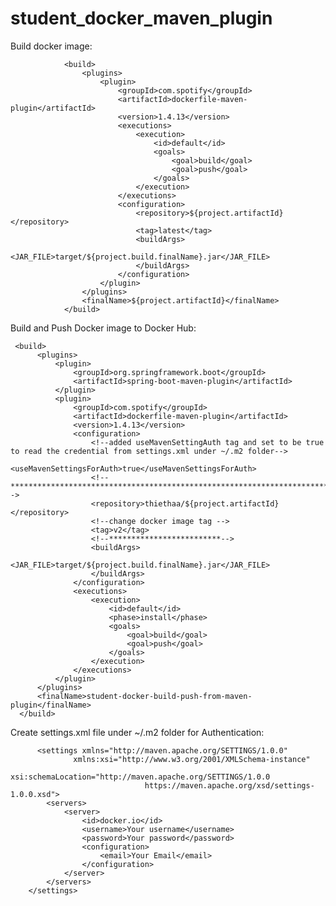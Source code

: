 # student_docker_maven_plugin

Build docker image:

                <build>
                    <plugins>
                        <plugin>
                            <groupId>com.spotify</groupId>
                            <artifactId>dockerfile-maven-plugin</artifactId>
                            <version>1.4.13</version>
                            <executions>
                                <execution>
                                    <id>default</id>
                                    <goals>
                                        <goal>build</goal>
                                        <goal>push</goal>
                                    </goals>
                                </execution>
                            </executions>
                            <configuration>
                                <repository>${project.artifactId}</repository>
                                <tag>latest</tag>
                                <buildArgs>
                                    <JAR_FILE>target/${project.build.finalName}.jar</JAR_FILE>
                                </buildArgs>
                            </configuration>
                        </plugin>
                    </plugins>
                    <finalName>${project.artifactId}</finalName>
                </build>

Build and Push Docker image to Docker Hub:

     <build>
          <plugins>
              <plugin>
                  <groupId>org.springframework.boot</groupId>
                  <artifactId>spring-boot-maven-plugin</artifactId>
              </plugin>
              <plugin>
                  <groupId>com.spotify</groupId>
                  <artifactId>dockerfile-maven-plugin</artifactId>
                  <version>1.4.13</version>
                  <configuration>
                      <!--added useMavenSettingAuth tag and set to be true to read the credential from settings.xml under ~/.m2 folder-->
                      <useMavenSettingsForAuth>true</useMavenSettingsForAuth>
                      <!-- ***********************************************************************************************************-->
                      <repository>thiethaa/${project.artifactId}</repository>
                      <!--change docker image tag -->
                      <tag>v2</tag>
                      <!--*************************-->
                      <buildArgs>
                          <JAR_FILE>target/${project.build.finalName}.jar</JAR_FILE>
                      </buildArgs>
                  </configuration>
                  <executions>
                      <execution>
                          <id>default</id>
                          <phase>install</phase>
                          <goals>
                              <goal>build</goal>
                              <goal>push</goal>
                          </goals>
                      </execution>
                  </executions>
              </plugin>
          </plugins>
          <finalName>student-docker-build-push-from-maven-plugin</finalName>
      </build>
      
      
  Create settings.xml file under ~/.m2 folder for Authentication:
  
          <settings xmlns="http://maven.apache.org/SETTINGS/1.0.0"
                  xmlns:xsi="http://www.w3.org/2001/XMLSchema-instance"
                  xsi:schemaLocation="http://maven.apache.org/SETTINGS/1.0.0
                                  https://maven.apache.org/xsd/settings-1.0.0.xsd">
            <servers>
                <server>
                    <id>docker.io</id>
                    <username>Your username</username>
                    <password>Your password</password>
                    <configuration>
                        <email>Your Email</email>
                    </configuration>
                </server>
            </servers>
        </settings>
  
